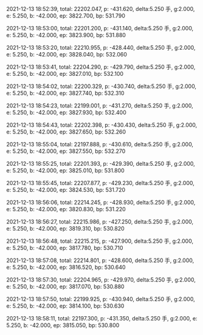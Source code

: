 2021-12-13 18:52:39, total: 22202.047, p: -431.620, delta:5.250 手, g:2.000, e: 5.250, b: -42.000, ep: 3822.700, bp: 531.790

2021-12-13 18:53:00, total: 22201.200, p: -431.140, delta:5.250 手, g:2.000, e: 5.250, b: -42.000, ep: 3823.900, bp: 531.880

2021-12-13 18:53:20, total: 22210.955, p: -428.440, delta:5.250 手, g:2.000, e: 5.250, b: -42.000, ep: 3828.040, bp: 532.060

2021-12-13 18:53:41, total: 22204.290, p: -429.790, delta:5.250 手, g:2.000, e: 5.250, b: -42.000, ep: 3827.010, bp: 532.100

2021-12-13 18:54:02, total: 22200.329, p: -430.740, delta:5.250 手, g:2.000, e: 5.250, b: -42.000, ep: 3827.740, bp: 532.310

2021-12-13 18:54:23, total: 22199.001, p: -431.270, delta:5.250 手, g:2.000, e: 5.250, b: -42.000, ep: 3827.930, bp: 532.400

2021-12-13 18:54:43, total: 22202.398, p: -430.430, delta:5.250 手, g:2.000, e: 5.250, b: -42.000, ep: 3827.650, bp: 532.260

2021-12-13 18:55:04, total: 22197.888, p: -430.610, delta:5.250 手, g:2.000, e: 5.250, b: -42.000, ep: 3827.550, bp: 532.270

2021-12-13 18:55:25, total: 22201.393, p: -429.390, delta:5.250 手, g:2.000, e: 5.250, b: -42.000, ep: 3825.010, bp: 531.800

2021-12-13 18:55:45, total: 22207.877, p: -429.230, delta:5.250 手, g:2.000, e: 5.250, b: -42.000, ep: 3824.530, bp: 531.720

2021-12-13 18:56:06, total: 22214.245, p: -428.930, delta:5.250 手, g:2.000, e: 5.250, b: -42.000, ep: 3820.830, bp: 531.220

2021-12-13 18:56:27, total: 22215.986, p: -427.250, delta:5.250 手, g:2.000, e: 5.250, b: -42.000, ep: 3819.310, bp: 530.820

2021-12-13 18:56:48, total: 22215.215, p: -427.900, delta:5.250 手, g:2.000, e: 5.250, b: -42.000, ep: 3817.780, bp: 530.710

2021-12-13 18:57:08, total: 22214.801, p: -428.600, delta:5.250 手, g:2.000, e: 5.250, b: -42.000, ep: 3816.520, bp: 530.640

2021-12-13 18:57:30, total: 22204.965, p: -429.970, delta:5.250 手, g:2.000, e: 5.250, b: -42.000, ep: 3817.070, bp: 530.880

2021-12-13 18:57:50, total: 22199.925, p: -430.940, delta:5.250 手, g:2.000, e: 5.250, b: -42.000, ep: 3814.100, bp: 530.630

2021-12-13 18:58:11, total: 22197.300, p: -431.350, delta:5.250 手, g:2.000, e: 5.250, b: -42.000, ep: 3815.050, bp: 530.800